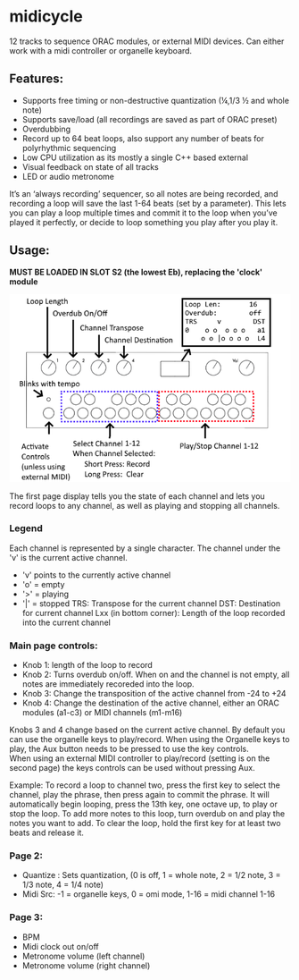 # midicycle
12 tracks to sequence ORAC modules, or external MIDI devices.
Can either work with a midi controller or organelle keyboard. 

## Features:
 - Supports free timing or non-destructive quantization (¼,1/3 ½ and whole note)
 - Supports save/load (all recordings are saved as part of ORAC preset)
 - Overdubbing
 - Record up to 64 beat loops, also support any number of beats for polyrhythmic sequencing
 - Low CPU utilization as its mostly a single C++ based external
 - Visual feedback on state of all tracks 
 - LED or audio metronome 

It’s an ‘always recording’ sequencer, so all notes are being recorded, and recording a loop will save the last 1-64 beats (set by a parameter). This lets you can play a loop multiple times and commit it to the loop when you’ve played it perfectly, or decide to loop something you play after you play it.

## Usage:
**MUST BE LOADED IN SLOT S2 (the lowest Eb), replacing the 'clock' module**

![alt text](https://raw.githubusercontent.com/adbrant/midicycle/master/midicycle.png)

The first page display tells you the state of each channel and lets you record loops to any channel, as well as playing and stopping all channels. 
### Legend
Each channel is represented by a single character. The channel under the 'v' is the current active channel.
 - 'v' points to the currently active channel
 - 'o' = empty
 - '>' = playing
 - '|' = stopped
TRS: Transpose for the current channel
DST: Destination for current channel
Lxx (in bottom corner): Length of the loop recorded into the current channel
###  Main page controls:
 - Knob 1: length of the loop to record
 - Knob 2: Turns overdub on/off. When on and the channel is not empty, all notes are immediately recoreded into the loop.
 - Knob 3: Change the transposition of the active channel from -24 to +24
 - Knob 4: Change the destination of the active channel, either an ORAC modules (a1-c3) or MIDI channels (m1-m16)
 
Knobs 3 and 4 change based on the current active channel.
By default you can use the organelle keys to play/record.
When using the Organelle keys to play, the Aux button needs to be pressed to use the key controls.  
When using an external MIDI controller to play/record (setting is on the second page) the keys controls can be used without pressing Aux. 

Example:
To record a loop to channel two, press the first key to select the channel, play the phrase, then press again to commit the phrase.
It will automatically begin looping, press the 13th key, one octave up, to play or stop the loop. 
To add more notes to this loop, turn overdub on and play the notes you want to add.
To clear the loop, hold the first key for at least two beats and release it.

### Page 2:
 - Quantize : Sets quantization, (0 is off, 1 = whole note, 2 = 1/2 note, 3 = 1/3 note, 4 = 1/4 note)
 - Midi Src: -1 = organelle keys, 0 = omi mode, 1-16 = midi channel 1-16

### Page 3:
 - BPM
 - Midi clock out on/off
 - Metronome volume (left channel)
 - Metronome volume (right channel)



